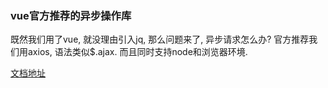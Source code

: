 ### vue官方推荐的异步操作库

既然我们用了vue, 就没理由引入jq, 那么问题来了, 异步请求怎么办? 官方推荐我们用axios, 语法类似$.ajax. 而且同时支持node和浏览器环境.

[文档地址](https://github.com/axios/axios)

